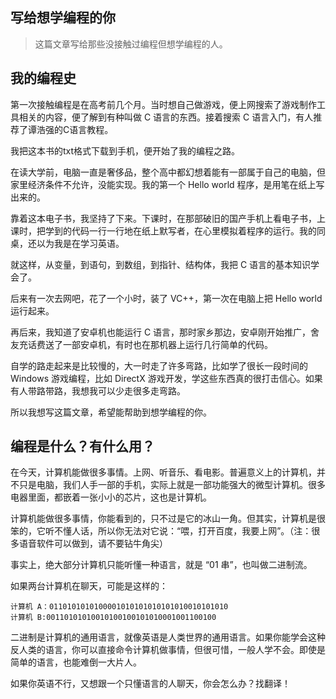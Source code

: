 ## 写给想学编程的你

> 这篇文章写给那些没接触过编程但想学编程的人。

## 我的编程史

第一次接触编程是在高考前几个月。当时想自己做游戏，便上网搜索了游戏制作工具相关的内容，便了解到有种叫做 C 语言的东西。接着搜索 C 语言入门，有人推荐了谭浩强的C语言教程。

我把这本书的txt格式下载到手机，便开始了我的编程之路。

在读大学前，电脑一直是奢侈品，整个高中都幻想着能有一部属于自己的电脑，但家里经济条件不允许，没能实现。我的第一个 Hello world 程序，是用笔在纸上写出来的。

靠着这本电子书，我坚持了下来。下课时，在那部破旧的国产手机上看电子书，上课时，把学到的代码一行一行地在纸上默写者，在心里模拟着程序的运行。我的同桌，还以为我是在学习英语。

就这样，从变量，到语句，到数组，到指针、结构体，我把 C 语言的基本知识学会了。

后来有一次去网吧，花了一个小时，装了 VC++，第一次在电脑上把 Hello world 运行起来。

再后来，我知道了安卓机也能运行 C 语言，那时家乡那边，安卓刚开始推广，舍友充话费送了一部安卓机，有时也在那机器上运行几行简单的代码。

自学的路走起来是比较慢的，大一时走了许多弯路，比如学了很长一段时间的 Windows 游戏编程，比如 DirectX 游戏开发，学这些东西真的很打击信心。如果有人带路带路，我想我可以少走很多走弯路。

所以我想写这篇文章，希望能帮助到想学编程的你。

## 编程是什么？有什么用？

在今天，计算机能做很多事情。上网、听音乐、看电影。普遍意义上的计算机，并不只是电脑，我们人手一部的手机，实际上就是一部功能强大的微型计算机。很多电器里面，都嵌着一张小小的芯片，这也是计算机。

计算机能做很多事情，你能看到的，只不过是它的冰山一角。但其实，计算机是很笨的，它听不懂人话，所以你无法对它说：“喂，打开百度，我要上网”。（注：很多语音软件可以做到，请不要钻牛角尖）

事实上，绝大部分计算机只能听懂一种语言，就是 “01 串”，也叫做二进制流。

如果两台计算机在聊天，可能是这样的：

```text
计算机 A：0110101010100001010101010101010010101010
计算机 B:00110101010010100100101010001001100100
```

二进制是计算机的通用语言，就像英语是人类世界的通用语言。如果你能学会这种反人类的语言，你可以直接命令计算机做事情，但很可惜，一般人学不会。即使是简单的语言，也能难倒一大片人。

如果你英语不行，又想跟一个只懂语言的人聊天，你会怎么办？找翻译！































